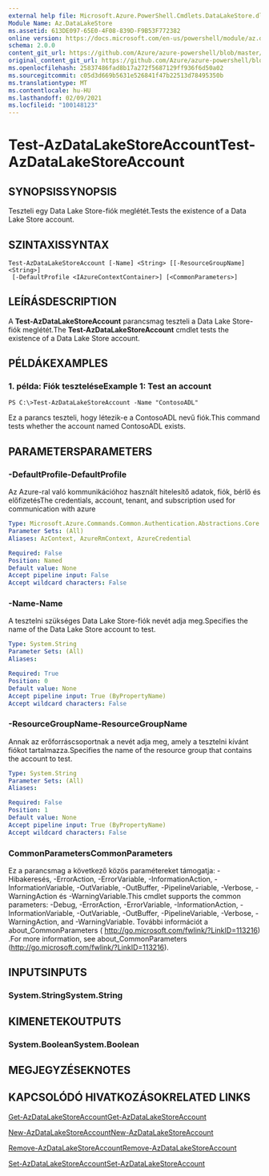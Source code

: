 ```yaml
---
external help file: Microsoft.Azure.PowerShell.Cmdlets.DataLakeStore.dll-Help.xml
Module Name: Az.DataLakeStore
ms.assetid: 613DE097-65E0-4F08-839D-F9B53F772382
online version: https://docs.microsoft.com/en-us/powershell/module/az.datalakestore/test-azdatalakestoreaccount
schema: 2.0.0
content_git_url: https://github.com/Azure/azure-powershell/blob/master/src/DataLakeStore/DataLakeStore/help/Test-AzDataLakeStoreAccount.md
original_content_git_url: https://github.com/Azure/azure-powershell/blob/master/src/DataLakeStore/DataLakeStore/help/Test-AzDataLakeStoreAccount.md
ms.openlocfilehash: 25837486fad8b17a272f5687129ff936f6d50a02
ms.sourcegitcommit: c05d3d669b5631e526841f47b22513d78495350b
ms.translationtype: MT
ms.contentlocale: hu-HU
ms.lasthandoff: 02/09/2021
ms.locfileid: "100148123"
---
```

# <span data-ttu-id="52f2c-101">Test-AzDataLakeStoreAccount</span><span class="sxs-lookup"><span data-stu-id="52f2c-101">Test-AzDataLakeStoreAccount</span></span>

## <span data-ttu-id="52f2c-102">SYNOPSIS</span><span class="sxs-lookup"><span data-stu-id="52f2c-102">SYNOPSIS</span></span>
<span data-ttu-id="52f2c-103">Teszteli egy Data Lake Store-fiók meglétét.</span><span class="sxs-lookup"><span data-stu-id="52f2c-103">Tests the existence of a Data Lake Store account.</span></span>

## <span data-ttu-id="52f2c-104">SZINTAXIS</span><span class="sxs-lookup"><span data-stu-id="52f2c-104">SYNTAX</span></span>

```
Test-AzDataLakeStoreAccount [-Name] <String> [[-ResourceGroupName] <String>]
 [-DefaultProfile <IAzureContextContainer>] [<CommonParameters>]
```

## <span data-ttu-id="52f2c-105">LEÍRÁS</span><span class="sxs-lookup"><span data-stu-id="52f2c-105">DESCRIPTION</span></span>
<span data-ttu-id="52f2c-106">A **Test-AzDataLakeStoreAccount** parancsmag teszteli a Data Lake Store-fiók meglétét.</span><span class="sxs-lookup"><span data-stu-id="52f2c-106">The **Test-AzDataLakeStoreAccount** cmdlet tests the existence of a Data Lake Store account.</span></span>

## <span data-ttu-id="52f2c-107">PÉLDÁK</span><span class="sxs-lookup"><span data-stu-id="52f2c-107">EXAMPLES</span></span>

### <span data-ttu-id="52f2c-108">1. példa: Fiók tesztelése</span><span class="sxs-lookup"><span data-stu-id="52f2c-108">Example 1: Test an account</span></span>
```
PS C:\>Test-AzDataLakeStoreAccount -Name "ContosoADL"
```

<span data-ttu-id="52f2c-109">Ez a parancs teszteli, hogy létezik-e a ContosoADL nevű fiók.</span><span class="sxs-lookup"><span data-stu-id="52f2c-109">This command tests whether the account named ContosoADL exists.</span></span>

## <span data-ttu-id="52f2c-110">PARAMETERS</span><span class="sxs-lookup"><span data-stu-id="52f2c-110">PARAMETERS</span></span>

### <span data-ttu-id="52f2c-111">-DefaultProfile</span><span class="sxs-lookup"><span data-stu-id="52f2c-111">-DefaultProfile</span></span>
<span data-ttu-id="52f2c-112">Az Azure-ral való kommunikációhoz használt hitelesítő adatok, fiók, bérlő és előfizetés</span><span class="sxs-lookup"><span data-stu-id="52f2c-112">The credentials, account, tenant, and subscription used for communication with azure</span></span>

```yaml
Type: Microsoft.Azure.Commands.Common.Authentication.Abstractions.Core.IAzureContextContainer
Parameter Sets: (All)
Aliases: AzContext, AzureRmContext, AzureCredential

Required: False
Position: Named
Default value: None
Accept pipeline input: False
Accept wildcard characters: False
```

### <span data-ttu-id="52f2c-113">-Name</span><span class="sxs-lookup"><span data-stu-id="52f2c-113">-Name</span></span>
<span data-ttu-id="52f2c-114">A tesztelni szükséges Data Lake Store-fiók nevét adja meg.</span><span class="sxs-lookup"><span data-stu-id="52f2c-114">Specifies the name of the Data Lake Store account to test.</span></span>

```yaml
Type: System.String
Parameter Sets: (All)
Aliases:

Required: True
Position: 0
Default value: None
Accept pipeline input: True (ByPropertyName)
Accept wildcard characters: False
```

### <span data-ttu-id="52f2c-115">-ResourceGroupName</span><span class="sxs-lookup"><span data-stu-id="52f2c-115">-ResourceGroupName</span></span>
<span data-ttu-id="52f2c-116">Annak az erőforráscsoportnak a nevét adja meg, amely a tesztelni kívánt fiókot tartalmazza.</span><span class="sxs-lookup"><span data-stu-id="52f2c-116">Specifies the name of the resource group that contains the account to test.</span></span>

```yaml
Type: System.String
Parameter Sets: (All)
Aliases:

Required: False
Position: 1
Default value: None
Accept pipeline input: True (ByPropertyName)
Accept wildcard characters: False
```

### <span data-ttu-id="52f2c-117">CommonParameters</span><span class="sxs-lookup"><span data-stu-id="52f2c-117">CommonParameters</span></span>
<span data-ttu-id="52f2c-118">Ez a parancsmag a következő közös paramétereket támogatja: -Hibakeresés, -ErrorAction, -ErrorVariable, -InformationAction, -InformationVariable, -OutVariable, -OutBuffer, -PipelineVariable, -Verbose, -WarningAction és -WarningVariable.</span><span class="sxs-lookup"><span data-stu-id="52f2c-118">This cmdlet supports the common parameters: -Debug, -ErrorAction, -ErrorVariable, -InformationAction, -InformationVariable, -OutVariable, -OutBuffer, -PipelineVariable, -Verbose, -WarningAction, and -WarningVariable.</span></span> <span data-ttu-id="52f2c-119">További információt a about_CommonParameters ( http://go.microsoft.com/fwlink/?LinkID=113216) .</span><span class="sxs-lookup"><span data-stu-id="52f2c-119">For more information, see about_CommonParameters (http://go.microsoft.com/fwlink/?LinkID=113216).</span></span>

## <span data-ttu-id="52f2c-120">INPUTS</span><span class="sxs-lookup"><span data-stu-id="52f2c-120">INPUTS</span></span>

### <span data-ttu-id="52f2c-121">System.String</span><span class="sxs-lookup"><span data-stu-id="52f2c-121">System.String</span></span>

## <span data-ttu-id="52f2c-122">KIMENETEK</span><span class="sxs-lookup"><span data-stu-id="52f2c-122">OUTPUTS</span></span>

### <span data-ttu-id="52f2c-123">System.Boolean</span><span class="sxs-lookup"><span data-stu-id="52f2c-123">System.Boolean</span></span>

## <span data-ttu-id="52f2c-124">MEGJEGYZÉSEK</span><span class="sxs-lookup"><span data-stu-id="52f2c-124">NOTES</span></span>

## <span data-ttu-id="52f2c-125">KAPCSOLÓDÓ HIVATKOZÁSOK</span><span class="sxs-lookup"><span data-stu-id="52f2c-125">RELATED LINKS</span></span>

[<span data-ttu-id="52f2c-126">Get-AzDataLakeStoreAccount</span><span class="sxs-lookup"><span data-stu-id="52f2c-126">Get-AzDataLakeStoreAccount</span></span>](./Get-AzDataLakeStoreAccount.md)

[<span data-ttu-id="52f2c-127">New-AzDataLakeStoreAccount</span><span class="sxs-lookup"><span data-stu-id="52f2c-127">New-AzDataLakeStoreAccount</span></span>](./New-AzDataLakeStoreAccount.md)

[<span data-ttu-id="52f2c-128">Remove-AzDataLakeStoreAccount</span><span class="sxs-lookup"><span data-stu-id="52f2c-128">Remove-AzDataLakeStoreAccount</span></span>](./Remove-AzDataLakeStoreAccount.md)

[<span data-ttu-id="52f2c-129">Set-AzDataLakeStoreAccount</span><span class="sxs-lookup"><span data-stu-id="52f2c-129">Set-AzDataLakeStoreAccount</span></span>](./Set-AzDataLakeStoreAccount.md)


